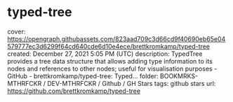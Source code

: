 # typed-tree

cover: https://opengraph.githubassets.com/823aad709c3d66cd9f40690eb65e04579777ec3d6299f64cd640cde6d10e4ece/brettkromkamp/typed-tree
created: December 27, 2021 5:05 PM (UTC)
description: TypedTree provides a tree data structure that allows adding type information to its nodes and references to other nodes; useful for visualisation purposes - GitHub - brettkromkamp/typed-tree: Typed...
folder: BOOKMRKS-MTHRFCKR / DEV-MTHRFCKR / Github / GH Stars
tags: github stars
url: https://github.com/brettkromkamp/typed-tree